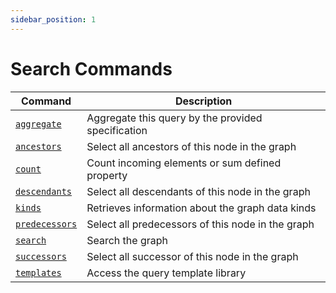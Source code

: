 ```yaml
---
sidebar_position: 1
---
```


# Search Commands

| Command                             | Description                                        |
| ----------------------------------- | -------------------------------------------------- |
| [`aggregate`](./aggregate.md)       | Aggregate this query by the provided specification |
| [`ancestors`](./ancestors.md)       | Select all ancestors of this node in the graph     |
| [`count`](./count.md)               | Count incoming elements or sum defined property    |
| [`descendants`](./descendants.md)   | Select all descendants of this node in the graph   |
| [`kinds`](./kinds.md)               | Retrieves information about the graph data kinds   |
| [`predecessors`](./predecessors.md) | Select all predecessors of this node in the graph  |
| [`search`](./search.md)             | Search the graph                                   |
| [`successors`](./successors.md)     | Select all successor of this node in the graph     |
| [`templates`](./templates/index.md) | Access the query template library                  |
